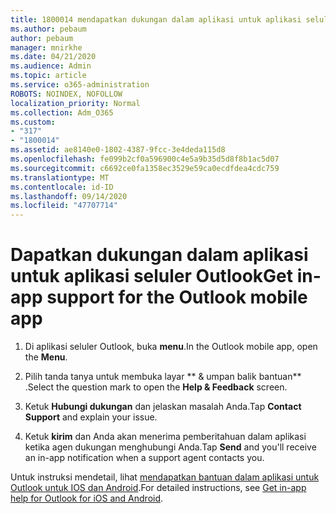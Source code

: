 ```yaml
---
title: 1800014 mendapatkan dukungan dalam aplikasi untuk aplikasi seluler Outlook
ms.author: pebaum
author: pebaum
manager: mnirkhe
ms.date: 04/21/2020
ms.audience: Admin
ms.topic: article
ms.service: o365-administration
ROBOTS: NOINDEX, NOFOLLOW
localization_priority: Normal
ms.collection: Adm_O365
ms.custom:
- "317"
- "1800014"
ms.assetid: ae8140e0-1802-4387-9fcc-3e4deda115d8
ms.openlocfilehash: fe099b2cf0a596900c4e5a9b35d5d8f8b1ac5d07
ms.sourcegitcommit: c6692ce0fa1358ec3529e59ca0ecdfdea4cdc759
ms.translationtype: MT
ms.contentlocale: id-ID
ms.lasthandoff: 09/14/2020
ms.locfileid: "47707714"
---
```

# <a name="get-in-app-support-for-the-outlook-mobile-app"></a><span data-ttu-id="c084c-102">Dapatkan dukungan dalam aplikasi untuk aplikasi seluler Outlook</span><span class="sxs-lookup"><span data-stu-id="c084c-102">Get in-app support for the Outlook mobile app</span></span>

1. <span data-ttu-id="c084c-103">Di aplikasi seluler Outlook, buka **menu**.</span><span class="sxs-lookup"><span data-stu-id="c084c-103">In the Outlook mobile app, open the **Menu**.</span></span>

2. <span data-ttu-id="c084c-104">Pilih tanda tanya untuk membuka layar \*\* &amp; umpan balik bantuan\*\* .</span><span class="sxs-lookup"><span data-stu-id="c084c-104">Select the question mark to open the **Help &amp; Feedback** screen.</span></span>

3. <span data-ttu-id="c084c-105">Ketuk **Hubungi dukungan** dan jelaskan masalah Anda.</span><span class="sxs-lookup"><span data-stu-id="c084c-105">Tap **Contact Support** and explain your issue.</span></span>

4. <span data-ttu-id="c084c-106">Ketuk **kirim** dan Anda akan menerima pemberitahuan dalam aplikasi ketika agen dukungan menghubungi Anda.</span><span class="sxs-lookup"><span data-stu-id="c084c-106">Tap **Send** and you'll receive an in-app notification when a support agent contacts you.</span></span>

<span data-ttu-id="c084c-107">Untuk instruksi mendetail, lihat [mendapatkan bantuan dalam aplikasi untuk Outlook untuk IOS dan Android](https://support.office.com/article/218a22d1-9fa5-4889-b689-de1c63493243.aspx#ID0EAABAAA=Contact_Support).</span><span class="sxs-lookup"><span data-stu-id="c084c-107">For detailed instructions, see [Get in-app help for Outlook for iOS and Android](https://support.office.com/article/218a22d1-9fa5-4889-b689-de1c63493243.aspx#ID0EAABAAA=Contact_Support).</span></span>
